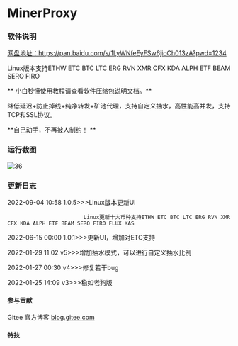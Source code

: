 # MinerProxy

### 软件说明
[网盘地址：https://pan.baidu.com/s/1LyWNfeEyFSw6jioCh013zA?pwd=1234 ](https://pan.baidu.com/s/1LyWNfeEyFSw6jioCh013zA?pwd=1234)

Linux版本支持ETHW ETC BTC LTC ERG RVN XMR CFX KDA ALPH ETF BEAM SERO FIRO


 ** 小白秒懂使用教程请查看软件压缩包说明文档。** 

降低延迟+防止掉线+纯净转发+矿池代理，支持自定义抽水，高性能高并发，支持TCP和SSL协议。

 **自己动手，不再被人制约！ ** 

### 运行截图

![36](https://user-images.githubusercontent.com/98610782/188301577-42085de2-3dc2-4d82-abc5-1576289d7f9e.png)

### 更新日志
2022-09-04 10:58    1.0.5>>>Linux版本更新UI

                            Linux更新十大币种支持ETHW ETC BTC LTC ERG RVN XMR CFX KDA ALPH ETF BEAM SERO FIRO FLUX KAS


2022-06-15 00:00    1.0.1>>>更新UI，增加对ETC支持

2022-01-29 11:02    v5>>>增加抽水模式，可以进行自定义抽水比例

2022-01-27 00:30    v4>>>修复若干bug

2022-01-25 14:09    v3>>>稳如老狗版
#### 参与贡献

Gitee 官方博客 [blog.gitee.com](https://blog.gitee.com)

#### 特技


